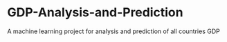 # GDP-Analysis-and-Prediction
A machine learning project for analysis and prediction of all countries GDP
